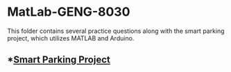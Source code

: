 # MatLab-GENG-8030
This folder contains several practice questions along with the smart parking project, which utilizes MATLAB and Arduino.
## *[Smart Parking Project](SmartHomeParking) 
